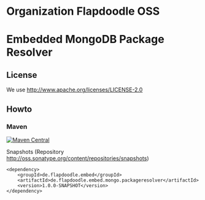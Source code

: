 # Organization Flapdoodle OSS

# Embedded MongoDB Package Resolver

## License

We use http://www.apache.org/licenses/LICENSE-2.0

## Howto

### Maven

[![Maven Central](https://img.shields.io/maven-central/v/de.flapdoodle.embed/de.flapdoodle.embed.mongo.svg)](https://maven-badges.herokuapp.com/maven-central/de.flapdoodle.embed/de.flapdoodle.embed.mongo.processresolver)

Snapshots (Repository http://oss.sonatype.org/content/repositories/snapshots)

	<dependency>
		<groupId>de.flapdoodle.embed</groupId>
		<artifactId>de.flapdoodle.embed.mongo.packageresolver</artifactId>
		<version>1.0.0-SNAPSHOT</version>
	</dependency>


